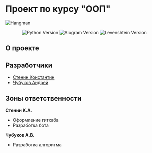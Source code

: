 # Проект по курсу "ООП"
![Hangman](https://user-images.githubusercontent.com/69163582/209092220-04ba1647-c567-437f-985d-b67cc6f7938b.jpg)

<p align="center">
   <img src="https://img.shields.io/badge/python-3.8.10-blue" alt="Python Version">
   <img src="https://img.shields.io/badge/aiogram-2.23.1-green" alt="Aiogram Version">
   <img src="https://img.shields.io/badge/Levenshtein-0.20.9-orange" alt="Levenshtein Version">
</p>

## О проекте

## Разработчики

- [Стенин Константин](https://github.com/MrBasten)
- [Чубуков Андрей](https://github.com/Mrak0bEss)

## Зоны ответственности

**Стенин К.А.**
- Оформление гитхаба
- Разработка бота

**Чубуков А.В.**
- Разработка алгоритма  
